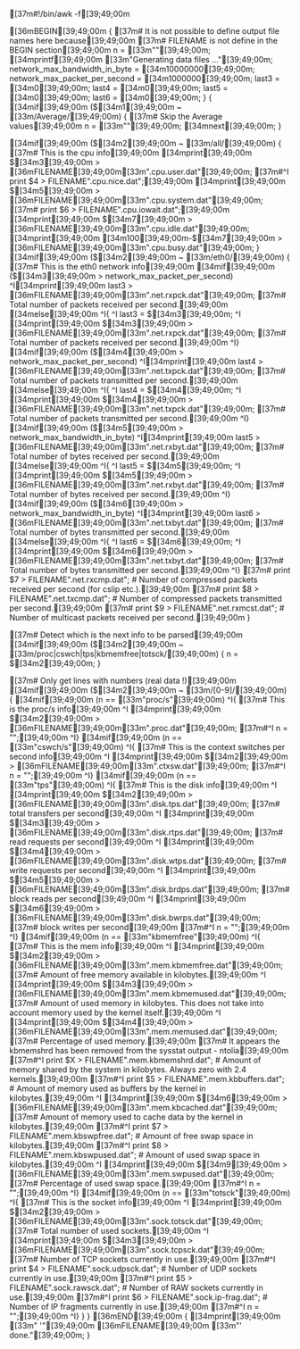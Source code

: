 [37m#!/bin/awk -f[39;49;00m

[36mBEGIN[39;49;00m {
  [37m# It is not possible to define output file names here because[39;49;00m
  [37m# FILENAME is not define in the BEGIN section[39;49;00m
  n = [33m""[39;49;00m;
  [34mprintf[39;49;00m [33m"Generating data files ..."[39;49;00m;
  network_max_bandwidth_in_byte = [34m10000000[39;49;00m;
  network_max_packet_per_second = [34m1000000[39;49;00m;
  last3 = [34m0[39;49;00m;
  last4 = [34m0[39;49;00m;
  last5 = [34m0[39;49;00m;
  last6 = [34m0[39;49;00m;
}
{
  [34mif[39;49;00m ($[34m1[39;49;00m ~ [33m/Average/[39;49;00m)
    { [37m# Skip the Average values[39;49;00m
      n = [33m""[39;49;00m;
      [34mnext[39;49;00m;
    }

  [34mif[39;49;00m ($[34m2[39;49;00m ~ [33m/all/[39;49;00m)
    { [37m# This is the cpu info[39;49;00m
      [34mprint[39;49;00m $[34m3[39;49;00m > [36mFILENAME[39;49;00m[33m".cpu.user.dat"[39;49;00m;
[37m#^I  print $4 > FILENAME".cpu.nice.dat";[39;49;00m
      [34mprint[39;49;00m $[34m5[39;49;00m > [36mFILENAME[39;49;00m[33m".cpu.system.dat"[39;49;00m;
[37m#     print $6 > FILENAME".cpu.iowait.dat";[39;49;00m
      [34mprint[39;49;00m $[34m7[39;49;00m > [36mFILENAME[39;49;00m[33m".cpu.idle.dat"[39;49;00m;
      [34mprint[39;49;00m [34m100[39;49;00m-$[34m7[39;49;00m > [36mFILENAME[39;49;00m[33m".cpu.busy.dat"[39;49;00m;
    }
  [34mif[39;49;00m ($[34m2[39;49;00m ~ [33m/eth0/[39;49;00m)
    { [37m# This is the eth0 network info[39;49;00m
      [34mif[39;49;00m ($[34m3[39;49;00m > network_max_packet_per_second)
^I[34mprint[39;49;00m last3 > [36mFILENAME[39;49;00m[33m".net.rxpck.dat"[39;49;00m; [37m# Total number of packets received per second.[39;49;00m
      [34melse[39;49;00m
^I{
^I  last3 = $[34m3[39;49;00m;
^I  [34mprint[39;49;00m $[34m3[39;49;00m > [36mFILENAME[39;49;00m[33m".net.rxpck.dat"[39;49;00m; [37m# Total number of packets received per second.[39;49;00m
^I}
      [34mif[39;49;00m ($[34m4[39;49;00m > network_max_packet_per_second)
^I[34mprint[39;49;00m last4 > [36mFILENAME[39;49;00m[33m".net.txpck.dat"[39;49;00m; [37m# Total number of packets transmitted per second.[39;49;00m
      [34melse[39;49;00m
^I{
^I  last4 = $[34m4[39;49;00m;
^I  [34mprint[39;49;00m $[34m4[39;49;00m > [36mFILENAME[39;49;00m[33m".net.txpck.dat"[39;49;00m; [37m# Total number of packets transmitted per second.[39;49;00m
^I}
      [34mif[39;49;00m ($[34m5[39;49;00m > network_max_bandwidth_in_byte)
^I[34mprint[39;49;00m last5 > [36mFILENAME[39;49;00m[33m".net.rxbyt.dat"[39;49;00m; [37m# Total number of bytes received per second.[39;49;00m
      [34melse[39;49;00m
^I{
^I  last5 = $[34m5[39;49;00m;
^I  [34mprint[39;49;00m $[34m5[39;49;00m > [36mFILENAME[39;49;00m[33m".net.rxbyt.dat"[39;49;00m; [37m# Total number of bytes received per second.[39;49;00m
^I}
      [34mif[39;49;00m ($[34m6[39;49;00m > network_max_bandwidth_in_byte)
^I[34mprint[39;49;00m last6 > [36mFILENAME[39;49;00m[33m".net.txbyt.dat"[39;49;00m; [37m# Total number of bytes transmitted per second.[39;49;00m
      [34melse[39;49;00m
^I{
^I  last6 = $[34m6[39;49;00m;
^I  [34mprint[39;49;00m $[34m6[39;49;00m > [36mFILENAME[39;49;00m[33m".net.txbyt.dat"[39;49;00m; [37m# Total number of bytes transmitted per second.[39;49;00m
^I}
[37m#     print $7 > FILENAME".net.rxcmp.dat"; # Number of compressed packets received per second (for cslip etc.).[39;49;00m
[37m#     print $8 > FILENAME".net.txcmp.dat"; # Number of compressed packets transmitted per second.[39;49;00m
[37m#     print $9 > FILENAME".net.rxmcst.dat"; # Number of multicast packets received per second.[39;49;00m
    }

  [37m# Detect which is the next info to be parsed[39;49;00m
  [34mif[39;49;00m ($[34m2[39;49;00m ~ [33m/proc|cswch|tps|kbmemfree|totsck/[39;49;00m)
    {
      n = $[34m2[39;49;00m;
    }

  [37m# Only get lines with numbers (real data !)[39;49;00m
  [34mif[39;49;00m ($[34m2[39;49;00m ~ [33m/[0-9]/[39;49;00m)
    {
      [34mif[39;49;00m (n == [33m"proc/s"[39;49;00m)
^I{ [37m# This is the proc/s info[39;49;00m
^I  [34mprint[39;49;00m $[34m2[39;49;00m > [36mFILENAME[39;49;00m[33m".proc.dat"[39;49;00m;
[37m#^I  n = "";[39;49;00m
^I}
      [34mif[39;49;00m (n == [33m"cswch/s"[39;49;00m)
^I{ [37m# This is the context switches per second info[39;49;00m
^I  [34mprint[39;49;00m $[34m2[39;49;00m > [36mFILENAME[39;49;00m[33m".ctxsw.dat"[39;49;00m;
[37m#^I  n = "";[39;49;00m
^I}
      [34mif[39;49;00m (n == [33m"tps"[39;49;00m)
^I{ [37m# This is the disk info[39;49;00m
^I  [34mprint[39;49;00m $[34m2[39;49;00m > [36mFILENAME[39;49;00m[33m".disk.tps.dat"[39;49;00m; [37m# total transfers per second[39;49;00m
^I  [34mprint[39;49;00m $[34m3[39;49;00m > [36mFILENAME[39;49;00m[33m".disk.rtps.dat"[39;49;00m; [37m# read requests per second[39;49;00m
^I  [34mprint[39;49;00m $[34m4[39;49;00m > [36mFILENAME[39;49;00m[33m".disk.wtps.dat"[39;49;00m; [37m# write requests per second[39;49;00m
^I  [34mprint[39;49;00m $[34m5[39;49;00m > [36mFILENAME[39;49;00m[33m".disk.brdps.dat"[39;49;00m; [37m# block reads per second[39;49;00m
^I  [34mprint[39;49;00m $[34m6[39;49;00m > [36mFILENAME[39;49;00m[33m".disk.bwrps.dat"[39;49;00m; [37m# block writes per second[39;49;00m
[37m#^I  n = "";[39;49;00m
^I}
      [34mif[39;49;00m (n == [33m"kbmemfree"[39;49;00m)
^I{ [37m# This is the mem info[39;49;00m
^I  [34mprint[39;49;00m $[34m2[39;49;00m > [36mFILENAME[39;49;00m[33m".mem.kbmemfree.dat"[39;49;00m; [37m# Amount of free memory available in kilobytes.[39;49;00m
^I  [34mprint[39;49;00m $[34m3[39;49;00m > [36mFILENAME[39;49;00m[33m".mem.kbmemused.dat"[39;49;00m; [37m# Amount of used memory in kilobytes. This does not take into account memory used by the kernel itself.[39;49;00m
^I  [34mprint[39;49;00m $[34m4[39;49;00m > [36mFILENAME[39;49;00m[33m".mem.memused.dat"[39;49;00m; [37m# Percentage of used memory.[39;49;00m
[37m#         It appears the kbmemshrd has been removed from the sysstat output - ntolia[39;49;00m
[37m#^I  print $X > FILENAME".mem.kbmemshrd.dat"; # Amount of memory shared by the system in kilobytes.  Always zero with 2.4 kernels.[39;49;00m
[37m#^I  print $5 > FILENAME".mem.kbbuffers.dat"; # Amount of memory used as buffers by the kernel in kilobytes.[39;49;00m
^I  [34mprint[39;49;00m $[34m6[39;49;00m > [36mFILENAME[39;49;00m[33m".mem.kbcached.dat"[39;49;00m; [37m# Amount of memory used to cache data by the kernel in kilobytes.[39;49;00m
[37m#^I  print $7 > FILENAME".mem.kbswpfree.dat"; # Amount of free swap space in kilobytes.[39;49;00m
[37m#^I  print $8 > FILENAME".mem.kbswpused.dat"; # Amount of used swap space in kilobytes.[39;49;00m
^I  [34mprint[39;49;00m $[34m9[39;49;00m > [36mFILENAME[39;49;00m[33m".mem.swpused.dat"[39;49;00m; [37m# Percentage of used swap space.[39;49;00m
[37m#^I  n = "";[39;49;00m
 ^I}
      [34mif[39;49;00m (n == [33m"totsck"[39;49;00m)
^I{ [37m# This is the socket info[39;49;00m
^I  [34mprint[39;49;00m $[34m2[39;49;00m > [36mFILENAME[39;49;00m[33m".sock.totsck.dat"[39;49;00m; [37m# Total number of used sockets.[39;49;00m
^I  [34mprint[39;49;00m $[34m3[39;49;00m > [36mFILENAME[39;49;00m[33m".sock.tcpsck.dat"[39;49;00m; [37m# Number of TCP sockets currently in use.[39;49;00m
[37m#^I  print $4 > FILENAME".sock.udpsck.dat"; # Number of UDP sockets currently in use.[39;49;00m
[37m#^I  print $5 > FILENAME".sock.rawsck.dat"; # Number of RAW sockets currently in use.[39;49;00m
[37m#^I  print $6 > FILENAME".sock.ip-frag.dat"; # Number of IP fragments currently in use.[39;49;00m
[37m#^I  n = "";[39;49;00m
 ^I}
    }
}
[36mEND[39;49;00m {
  [34mprint[39;49;00m [33m" '"[39;49;00m [36mFILENAME[39;49;00m [33m"' done."[39;49;00m;
}
